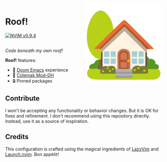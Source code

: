 <img src="docs/logo.svg" alt="Logos logo" width="250" align="right">

# Roof!

<a href="https://github.com/neovim/neovim">
    <img src="https://img.shields.io/badge/nvim-v0.9.4-blue" alt="NVIM v0.9.4" />
</a>
<br/><br/>

_Code beneath my own roof!_

**Roof!** features:

- 👾 [Doom Emacs][doom] experience
- 🐲 [Colemak Mod-DH][colemak]
- 🔒 Pinned packages

## Contribute

I won't be accepting any functionality or behavior changes. But it is OK for fixes and refinement.
I don't recommend using this repository directly. Instead, use it as a source of inspiration.

## Credits

This configuration is crafted using the magical ingredients of [LazyVim][lazyvim] and [Launch.nvim][launch.nvim]. Bon appétit!

[doom]: https://github.com/doomemacs/doomemacs/
[colemak]: https://github.com/wbolster/emacs-evil-colemak-basics
[lazyvim]: https://github.com/LazyVim/LazyVim/tree/77672ba3fd401b84d62a93640691acc7ee9b3157
[launch.nvim]: https://github.com/LunarVim/Launch.nvim/commit/29f420def1079a9d634c86487db4253cd24868b2
